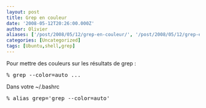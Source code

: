 ```yaml
---
layout: post
title: Grep en couleur
date: '2008-05-12T20:26:00.000Z'
author: Olivier
aliases: ['/post/2008/05/12/grep-en-couleur/', '/post/2008/05/12/grep-en-color/']
categories: [Uncategorized]
tags: [Ubuntu,shell,grep]
---
```


<p>Pour mettre des couleurs sur les résultats de grep :</p> 
<pre class="prettyprint lang-bsh">
% grep --color=auto ... 
</pre> <p>Dans votre ~/.bashrc</p> 
<pre class="prettyprint lang-bsh">
% alias grep='grep --color=auto' 
</pre>

